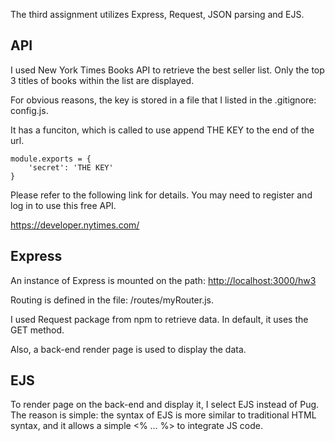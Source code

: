 The third assignment utilizes Express, Request, JSON parsing and EJS.

## API

I used New York Times Books API to retrieve the best seller list. Only the top 3 titles of books within the list are displayed. 

For obvious reasons, the key is stored in a file that I listed in the .gitignore: config.js. 

It has a funciton, which is called to use append THE KEY to the end of the url.

```
module.exports = {
    'secret': 'THE KEY'
}
```

Please refer to the following link for details. You may need to register and log in to use this free API.

https://developer.nytimes.com/

## Express

An instance of Express is mounted on the path: <http://localhost:3000/hw3>

Routing is defined in the file: /routes/myRouter.js. 

I used Request package from npm to retrieve data. In default, it uses the GET method.

Also, a back-end render page is used to display the data.

## EJS

To render page on the back-end and display it, I select EJS instead of Pug. The reason is simple: the syntax of EJS is more similar to traditional HTML syntax, and it allows a simple <% … %> to integrate JS code.
